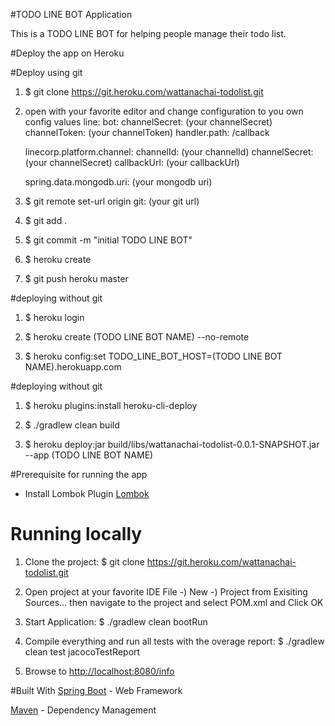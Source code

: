#TODO LINE BOT Application

This is a TODO LINE BOT for helping people manage their todo list.

#Deploy the app on Heroku

#Deploy using git
1. $ git clone https://git.heroku.com/wattanachai-todolist.git

2. open with your favorite editor and change configuration to you own config values
   line:
     bot:
       channelSecret: (your channelSecret)
       channelToken: (your channelToken)
       handler.path: /callback
   
   linecorp.platform.channel:
                        channelId: (your channelId)
                        channelSecret:  (your channelSecret)
                        callbackUrl: (your callbackUrl)
   
   spring.data.mongodb.uri: (your mongodb uri)
   
3. $ git remote set-url origin git: (your git url)

4. $ git add .

5. $ git commit -m "initial TODO LINE BOT"

6. $ heroku create

7. $ git push heroku master

#deploying without git

1. $ heroku login

2. $ heroku create (TODO LINE BOT NAME) --no-remote

4. $ heroku config:set TODO_LINE_BOT_HOST=(TODO LINE BOT NAME).herokuapp.com


#deploying without git

1. $ heroku plugins:install heroku-cli-deploy

2. $ ./gradlew clean build

3. $ heroku deploy:jar build/libs/wattanachai-todolist-0.0.1-SNAPSHOT.jar --app (TODO LINE BOT NAME)


#Prerequisite for running the app
 - Install Lombok Plugin  [Lombok](https://projectlombok.org/download.html) 
 
 

# Running locally 
1. Clone the project:
   $ git clone https://git.heroku.com/wattanachai-todolist.git

2. Open project at your favorite IDE
   File -) New -) Project from Exisiting Sources... then navigate to the project and select POM.xml and Click OK

4. Start Application:
   $ ./gradlew clean bootRun
  
5. Compile everything and run all tests with the overage report:
   $ ./gradlew clean test jacocoTestReport
  
6. Browse to [http://localhost:8080/info](http://localhost:8080/info) 


#Built With
[Spring Boot](http://projects.spring.io/spring-boot/) - Web Framework

[Maven](https://maven.apache.org/) - Dependency Management